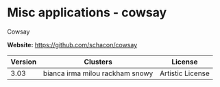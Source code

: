 # Misc applications - cowsay

Cowsay



**Website:** <https://github.com/schacon/cowsay>

| Version | Clusters | License |
| ------- | -------- | ------- |
| 3.03 | bianca irma milou rackham snowy | Artistic License |
